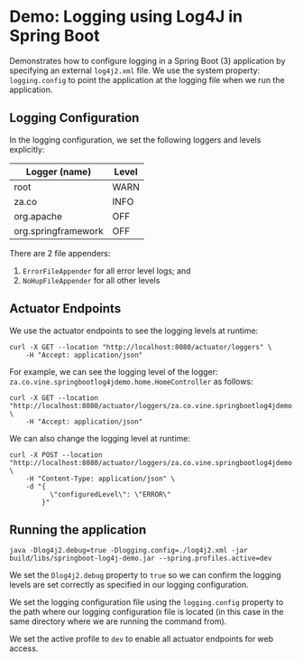 # Demo: Logging using Log4J in Spring Boot

Demonstrates how to configure logging in a Spring Boot (3) application by specifying an external `log4j2.xml` file.
We use the system property: `logging.config` to point the application at the logging file when we run the application.

## Logging Configuration

In the logging configuration, we set the following loggers and levels explicitly:

| Logger (name)       | Level |
|---------------------|-------|
| root                | WARN  |
| za.co               | INFO  |
| org.apache          | OFF   |
| org.springframework | OFF   |

There are 2 file appenders:

1) `ErrorFileAppender` for all error level logs; and
2) `NoHupFileAppender` for all other levels

## Actuator Endpoints

We use the actuator endpoints to see the logging levels at runtime:

```shell
curl -X GET --location "http://localhost:8080/actuator/loggers" \
    -H "Accept: application/json"
```

For example, we can see the logging level of the logger: `za.co.vine.springbootlog4jdemo.home.HomeController` as follows:

```shell
curl -X GET --location "http://localhost:8080/actuator/loggers/za.co.vine.springbootlog4jdemo.home.HomeController" \
    -H "Accept: application/json"
```

We can also change the logging level at runtime:

```shell
curl -X POST --location "http://localhost:8080/actuator/loggers/za.co.vine.springbootlog4jdemo.home.HomeController" \
    -H "Content-Type: application/json" \
    -d "{
          \"configuredLevel\": \"ERROR\"
        }"
```

## Running the application

```shell
java -Dlog4j2.debug=true -Dlogging.config=./log4j2.xml -jar build/libs/springboot-log4j-demo.jar --spring.profiles.active=dev
```
We set the `Dlog4j2.debug` property to `true` so we can confirm the logging levels are set correctly as specified in our logging configuration.

We set the logging configuration file using the `logging.config` property to the path where our logging configuration file is located (in this case in the same directory where we are running the command from).

We set the active profile to `dev` to enable all actuator endpoints for web access.
